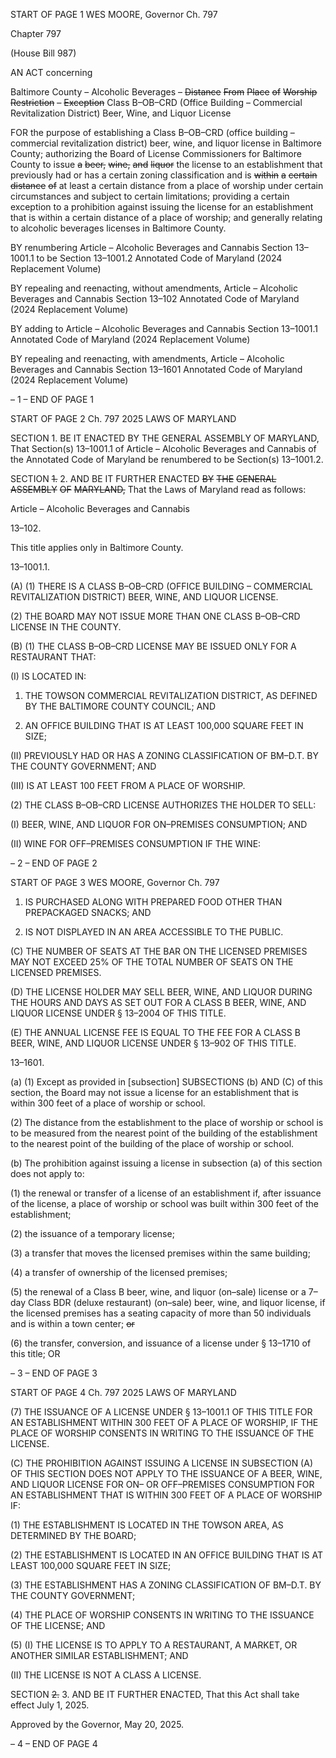 START OF PAGE 1
WES MOORE, Governor Ch. 797

Chapter 797

(House Bill 987)

AN ACT concerning

Baltimore County – Alcoholic Beverages – ~~Distance~~ ~~From~~ ~~Place~~ ~~of~~ ~~Worship~~
~~Restriction~~ ~~–~~ ~~Exception~~ Class B–OB–CRD (Office Building – Commercial
Revitalization District) Beer, Wine, and Liquor License

FOR the purpose of establishing a Class B–OB–CRD (office building – commercial
revitalization district) beer, wine, and liquor license in Baltimore County;
authorizing the Board of License Commissioners for Baltimore County to issue ~~a~~
~~beer,~~ ~~wine,~~ ~~and~~ ~~liquor~~ the license to an establishment that previously had or has a
certain zoning classification and is ~~within~~ ~~a~~ ~~certain~~ ~~distance~~ ~~of~~ at least a certain
distance from a place of worship under certain circumstances and subject to certain
limitations; providing a certain exception to a prohibition against issuing the license
for an establishment that is within a certain distance of a place of worship; and
generally relating to alcoholic beverages licenses in Baltimore County.

BY renumbering
Article – Alcoholic Beverages and Cannabis
Section 13–1001.1
to be Section 13–1001.2
Annotated Code of Maryland
(2024 Replacement Volume)

BY repealing and reenacting, without amendments,
Article – Alcoholic Beverages and Cannabis
Section 13–102
Annotated Code of Maryland
(2024 Replacement Volume)

BY adding to
Article – Alcoholic Beverages and Cannabis
Section 13–1001.1
Annotated Code of Maryland
(2024 Replacement Volume)

BY repealing and reenacting, with amendments,
Article – Alcoholic Beverages and Cannabis
Section 13–1601
Annotated Code of Maryland
(2024 Replacement Volume)

– 1 –
END OF PAGE 1

START OF PAGE 2
Ch. 797 2025 LAWS OF MARYLAND

SECTION 1. BE IT ENACTED BY THE GENERAL ASSEMBLY OF MARYLAND,
That Section(s) 13–1001.1 of Article – Alcoholic Beverages and Cannabis of the Annotated
Code of Maryland be renumbered to be Section(s) 13–1001.2.

SECTION ~~1.~~ 2. AND BE IT FURTHER ENACTED ~~BY~~ ~~THE~~ ~~GENERAL~~ ~~ASSEMBLY~~
~~OF~~ ~~MARYLAND,~~ That the Laws of Maryland read as follows:

Article – Alcoholic Beverages and Cannabis

13–102.

This title applies only in Baltimore County.

13–1001.1.

(A) (1) THERE IS A CLASS B–OB–CRD (OFFICE BUILDING –
COMMERCIAL REVITALIZATION DISTRICT) BEER, WINE, AND LIQUOR LICENSE.

(2) THE BOARD MAY NOT ISSUE MORE THAN ONE CLASS B–OB–CRD
LICENSE IN THE COUNTY.

(B) (1) THE CLASS B–OB–CRD LICENSE MAY BE ISSUED ONLY FOR A
RESTAURANT THAT:

(I) IS LOCATED IN:

1. THE TOWSON COMMERCIAL REVITALIZATION
DISTRICT, AS DEFINED BY THE BALTIMORE COUNTY COUNCIL; AND

2. AN OFFICE BUILDING THAT IS AT LEAST 100,000
SQUARE FEET IN SIZE;

(II) PREVIOUSLY HAD OR HAS A ZONING CLASSIFICATION OF
BM–D.T. BY THE COUNTY GOVERNMENT; AND

(III) IS AT LEAST 100 FEET FROM A PLACE OF WORSHIP.

(2) THE CLASS B–OB–CRD LICENSE AUTHORIZES THE HOLDER TO
SELL:

(I) BEER, WINE, AND LIQUOR FOR ON–PREMISES
CONSUMPTION; AND

(II) WINE FOR OFF–PREMISES CONSUMPTION IF THE WINE:

– 2 –
END OF PAGE 2

START OF PAGE 3
WES MOORE, Governor Ch. 797

1. IS PURCHASED ALONG WITH PREPARED FOOD OTHER
THAN PREPACKAGED SNACKS; AND

2. IS NOT DISPLAYED IN AN AREA ACCESSIBLE TO THE
PUBLIC.

(C) THE NUMBER OF SEATS AT THE BAR ON THE LICENSED PREMISES MAY
NOT EXCEED 25% OF THE TOTAL NUMBER OF SEATS ON THE LICENSED PREMISES.

(D) THE LICENSE HOLDER MAY SELL BEER, WINE, AND LIQUOR DURING THE
HOURS AND DAYS AS SET OUT FOR A CLASS B BEER, WINE, AND LIQUOR LICENSE
UNDER § 13–2004 OF THIS TITLE.

(E) THE ANNUAL LICENSE FEE IS EQUAL TO THE FEE FOR A CLASS B BEER,
WINE, AND LIQUOR LICENSE UNDER § 13–902 OF THIS TITLE.

13–1601.

(a) (1) Except as provided in [subsection] SUBSECTIONS (b) AND (C) of this
section, the Board may not issue a license for an establishment that is within 300 feet of a
place of worship or school.

(2) The distance from the establishment to the place of worship or school is
to be measured from the nearest point of the building of the establishment to the nearest
point of the building of the place of worship or school.

(b) The prohibition against issuing a license in subsection (a) of this section does
not apply to:

(1) the renewal or transfer of a license of an establishment if, after issuance
of the license, a place of worship or school was built within 300 feet of the establishment;

(2) the issuance of a temporary license;

(3) a transfer that moves the licensed premises within the same building;

(4) a transfer of ownership of the licensed premises;

(5) the renewal of a Class B beer, wine, and liquor (on–sale) license or a
7–day Class BDR (deluxe restaurant) (on–sale) beer, wine, and liquor license, if the licensed
premises has a seating capacity of more than 50 individuals and is within a town center; ~~or~~

(6) the transfer, conversion, and issuance of a license under § 13–1710 of
this title; OR

– 3 –
END OF PAGE 3

START OF PAGE 4
Ch. 797 2025 LAWS OF MARYLAND

(7) THE ISSUANCE OF A LICENSE UNDER § 13–1001.1 OF THIS TITLE
FOR AN ESTABLISHMENT WITHIN 300 FEET OF A PLACE OF WORSHIP, IF THE PLACE
OF WORSHIP CONSENTS IN WRITING TO THE ISSUANCE OF THE LICENSE.

(C) THE PROHIBITION AGAINST ISSUING A LICENSE IN SUBSECTION (A) OF
THIS SECTION DOES NOT APPLY TO THE ISSUANCE OF A BEER, WINE, AND LIQUOR
LICENSE FOR ON– OR OFF–PREMISES CONSUMPTION FOR AN ESTABLISHMENT THAT
IS WITHIN 300 FEET OF A PLACE OF WORSHIP IF:

(1) THE ESTABLISHMENT IS LOCATED IN THE TOWSON AREA, AS
DETERMINED BY THE BOARD;

(2) THE ESTABLISHMENT IS LOCATED IN AN OFFICE BUILDING THAT
IS AT LEAST 100,000 SQUARE FEET IN SIZE;

(3) THE ESTABLISHMENT HAS A ZONING CLASSIFICATION OF
BM–D.T. BY THE COUNTY GOVERNMENT;

(4) THE PLACE OF WORSHIP CONSENTS IN WRITING TO THE ISSUANCE
OF THE LICENSE; AND

(5) (I) THE LICENSE IS TO APPLY TO A RESTAURANT, A MARKET, OR
ANOTHER SIMILAR ESTABLISHMENT; AND

(II) THE LICENSE IS NOT A CLASS A LICENSE.

SECTION ~~2.~~ 3. AND BE IT FURTHER ENACTED, That this Act shall take effect
July 1, 2025.

Approved by the Governor, May 20, 2025.

– 4 –
END OF PAGE 4